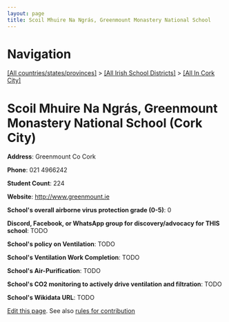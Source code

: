 ```yaml
---
layout: page
title: Scoil Mhuire Na Ngrás, Greenmount Monastery National School
---
```

# Navigation

[[All countries/states/provinces]](../../..) > [[All Irish School Districts]](../..) > [[All In Cork City]](..)

# Scoil Mhuire Na Ngrás, Greenmount Monastery National School (Cork City)

**Address**: Greenmount Co Cork

**Phone**: 021 4966242

**Student Count**: 224

**Website**: <http://www.greenmount.ie>

**School's overall airborne virus protection grade (0-5)**: 0

**Discord, Facebook, or WhatsApp group for discovery/advocacy for THIS school**: TODO

**School's policy on Ventilation**: TODO

**School's Ventilation Work Completion**: TODO

**School's Air-Purification**: TODO

**School's CO2 monitoring to actively drive ventilation and filtration**: TODO

**School's Wikidata URL**: TODO


[Edit this page](https://github.com/ventilate-schools/Ireland/edit/main/./Cork_City/Scoil_Mhuire_Na_Ngrás,_Greenmount_Monastery_National_School.md). See also [rules for contribution](../../../contribution-rules/)